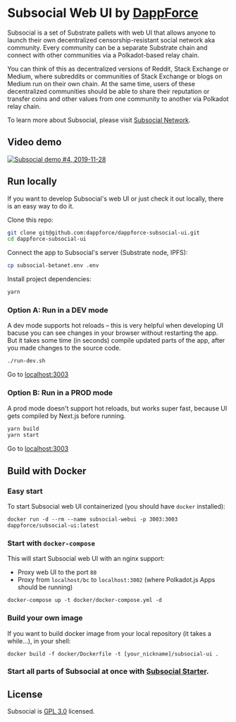 # Subsocial Web UI by [DappForce](https://github.com/dappforce)

Subsocial is a set of Substrate pallets with web UI that allows anyone to launch their own decentralized censorship-resistant social network aka community. Every community can be a separate Substrate chain and connect with other communities via a Polkadot-based relay chain.

You can think of this as decentralized versions of Reddit, Stack Exchange or Medium, where subreddits or communities of Stack Exchange or blogs on Medium run on their own chain. At the same time, users of these decentralized communities should be able to share their reputation or transfer coins and other values from one community to another via Polkadot relay chain.

To learn more about Subsocial, please visit [Subsocial Network](http://subsocial.network).

## Video demo

[![Subsocial demo #4, 2019-11-28](http://i3.ytimg.com/vi/pFGvlKpJdss/maxresdefault.jpg)](https://www.youtube.com/watch?v=pFGvlKpJdss)

## Run locally

If you want to develop Subsocial's web UI or just check it out locally, there is an easy way to do it.

Clone this repo:

```sh
git clone git@github.com:dappforce/dappforce-subsocial-ui.git
cd dappforce-subsocial-ui
```

Connect the app to Subsocial's server (Substrate node, IPFS):

```sh
cp subsocial-betanet.env .env
```

Install project dependencies:

```sh
yarn
```

### Option A: Run in a DEV mode

A dev mode supports hot reloads – this is very helpful when developing UI bacuse you can see changes in your browser without restarting the app. But it takes some time (in seconds) compile updated parts of the app, after you made changes to the source code.

```sh
./run-dev.sh
```

Go to [localhost:3003](http://localhost:3003)

### Option B: Run in a PROD mode

A prod mode doesn't support hot reloads, but works super fast, because UI gets compiled by Next.js before running.

```sh
yarn build
yarn start
```

Go to [localhost:3003](http://localhost:3003)

## Build with Docker

### Easy start

To start Subsocial web UI containerized (you should have `docker` installed):

```
docker run -d --rm --name subsocial-webui -p 3003:3003 dappforce/subsocial-ui:latest
```

### Start with `docker-compose`

This will start Subsocial web UI with an nginx support:

- Proxy web UI to the port `80`
- Proxy from `localhost/bc` to `localhost:3002` (where Polkadot.js Apps should be running)

```
docker-compose up -t docker/docker-compose.yml -d
```


### Build your own image

If you want to build docker image from your local repository (it takes a while...), in your shell:

```
docker build -f docker/Dockerfile -t [your_nickname]/subsocial-ui .
```

### Start all parts of Subsocial at once with [Subsocial Starter](https://github.com/dappforce/dappforce-subsocial-starter).

## License

Subsocial is [GPL 3.0](./LICENSE) licensed.
